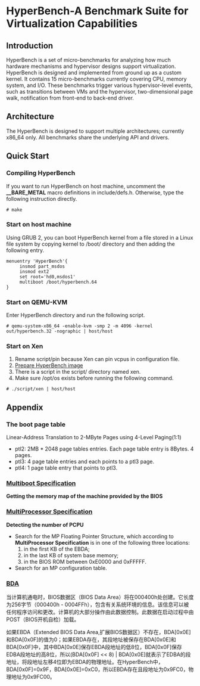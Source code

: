 # HyperBench-A Benchmark Suite for Virtualization Capabilities

## Introduction
HyperBench is a set of micro-benchmarks for analyzing how much hardware mechanisms and hypervisor designs support virtualization.
HyperBench is designed and implemented from ground up as a custom kernel.
It contains 15 micro-benchmarks currently covering CPU, memory system, and I/O. 
These benchmarks trigger various hypervisor-level events, such as transitions between VMs and the hypervisor, two-dimensional page walk, notification from front-end to back-end driver.

## Architecture
The HyperBench is designed to support multiple architectures; currently x86\_64 only. All benchmarks share the underlying API and drivers.

## Quick Start
### Compiling HyperBench
If you want to run HyperBench on host machine, uncomment the **\_\_BARE\_METAL** macro definitions in include/defs.h. Otherwise, type the following instruction directly.
```
# make
```

### Start on host machine
Using GRUB 2, you can boot HyperBench kernel from a file stored in a Linux file system by copying kernel to /boot/ directory and then adding the following entry.
```
menuentry 'HyperBench'{
     insmod part_msdos
     insmod ext2
     set root='hd0,msdos1'
     multiboot /boot/hyperbench.64
}
```
### Start on QEMU-KVM
Enter HyperBench directory and run the following script.
```
# qemu-system-x86_64 -enable-kvm -smp 2 -m 4096 -kernel out/hyperbench.32 -nographic | host/host
```
### Start on Xen
1. Rename script/pin because Xen can pin vcpus in configuration file.
2. [Prepare HyperBench image](doing/docs/IMAGE.md)
3. There is a script in the script/ directory named xen.
4. Make sure /opt/os exists before running the following command.
```
# ./script/xen | host/host
```

## Appendix

### The boot page table
Linear-Address Translation to 2-MByte Pages using 4-Level Paging(1:1)

- ptl2: 2MB \* 2048 page tables entries. Each page table entry is 8Bytes. 4 pages.
- ptl3: 4 page table entries and each points to a ptl3 page.
- ptl4: 1 page table entry that points to ptl3.

### [Multiboot Specification](https://www.gnu.org/software/grub/manual/multiboot/multiboot.html)

**Getting the memory map of the machine provided by the BIOS**



### [MultiProcessor Specification](https://en.wikipedia.org/wiki/MultiProcessor_Specification)

**Detecting the number of PCPU**

- Search for the MP Floating Pointer Structure, which according to **MultiProcessor Specification** is in one of the following three locations:
     1. in the first KB of the EBDA;
     2. in the last KB of system base memory;
     3. in the BIOS ROM between 0xE0000 and 0xFFFFF.
- Search for an MP configuration table.

### [BDA](http://staff.ustc.edu.cn/~xyfeng/research/cos/resources/machine/mem.htm)
当计算机通电时，BIOS数据区（BIOS Data Area）将在000400h处创建。它长度为256字节（000400h - 0004FFh），包含有关系统环境的信息。该信息可以被任何程序访问和更改。计算机的大部分操作由此数据控制。此数据在启动过程中由POST（BIOS开机自检）加载。

如果EBDA（Extended BIOS Data Area,扩展BIOS数据区）不存在，BDA[0x0E]和BDA[0x0F]的值为0；如果EBDA存在，其段地址被保存在BDA[0x0E]和BDA[0x0F]中，其中BDA[0x0E]保存EBDA段地址的低8位，BDA[0x0F]保存EDBA段地址的高8位，所以(BDA[0x0F] << 8) | BDA[0x0E]就表示了EDBA的段地址，将段地址左移4位即为EBDA的物理地址。在HyperBench中，BDA[0x0F]=0x9F，BDA[0x0E]=0xC0，所以EBDA存在且段地址为0x9FC0，物理地址为0x9FC00。


